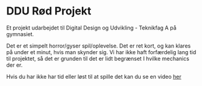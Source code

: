 # DDU Rød Projekt
Et projekt udarbejdet til Digital Design og Udvikling - Teknikfag A på gymnasiet.

Det er et simpelt horror/gyser spil/oplevelse. Det er ret kort, og kan klares på under et minut, hvis man skynder sig.
Vi har ikke haft forfærdelig lang tid til projektet, så det er grunden til det er lidt begrænset I hvilke mechanics der er.

Hvis du har ikke har tid eller løst til at spille det kan du se en video [her](https://www.youtube.com/watch?v=9fv5jp8q9ys)

